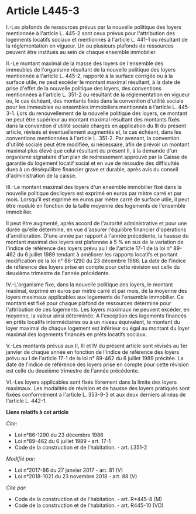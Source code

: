 # Article L445-3

I.-Les plafonds de ressources prévus par la nouvelle politique des loyers mentionnée à l'article L. 445-2 sont ceux prévus
pour l'attribution des logements locatifs sociaux et mentionnés à l'article L. 441-1 ou résultant de la réglementation en
vigueur. Un ou plusieurs plafonds de ressources peuvent être institués au sein de chaque ensemble immobilier.

II.-Le montant maximal de la masse des loyers de l'ensemble des immeubles de l'organisme résultant de la nouvelle politique
des loyers mentionnée à l'article L. 445-2, rapporté à la surface corrigée ou à la surface utile, ne peut excéder le montant
maximal résultant, à la date de prise d'effet de la nouvelle politique des loyers, des conventions mentionnées à l'article L.
351-2 ou résultant de la réglementation en vigueur ou, le cas échéant, des montants fixés dans la convention d'utilité
sociale pour les immeubles ou ensembles immobiliers mentionnés à l'article L. 445-3-1. Lors du renouvellement de la nouvelle
politique des loyers, ce montant ne peut être supérieur au montant maximal résultant des montants fixés dans la convention
d'utilité sociale charges en application du III du présent article, révisés et éventuellement augmentés et, le cas échéant,
dans les conventions mentionnées à l'article L. 351-2. Par avenant, la convention d'utilité sociale peut être modifiée, si
nécessaire, afin de prévoir un montant maximal plus élevé que celui résultant du présent II, à la demande d'un organisme
signataire d'un plan de redressement approuvé par la Caisse de garantie du logement locatif social et en vue de résoudre des
difficultés dues à un déséquilibre financier grave et durable, après avis du conseil d'administration de la caisse.

III.-Le montant maximal des loyers d'un ensemble immobilier fixé dans la nouvelle politique des loyers est exprimé en euros
par mètre carré et par mois. Lorsqu'il est exprimé en euros par mètre carré de surface utile, il peut être modulé en fonction
de la taille moyenne des logements de l'ensemble immobilier.

Il peut être augmenté, après accord de l'autorité administrative et pour une durée qu'elle détermine, en vue d'assurer
l'équilibre financier d'opérations d'amélioration. D'une année par rapport à l'année précédente, la hausse du montant maximal
des loyers est plafonnée à 5 % en sus de la variation de l'indice de référence des loyers prévu au I de l'article 17-1 de la
loi n° 89-462 du 6 juillet 1989 tendant à améliorer les rapports locatifs et portant modification de la loi n° 86-1290 du 23
décembre 1986. La date de l'indice de référence des loyers prise en compte pour cette révision est celle du deuxième
trimestre de l'année précédente.

IV.-L'organisme fixe, dans la nouvelle politique des loyers, le montant maximal, exprimé en euros par mètre carré et par
mois, de la moyenne des loyers maximaux applicables aux logements de l'ensemble immobilier. Ce montant est fixé pour chaque
plafond de ressources déterminé pour l'attribution de ces logements. Les loyers maximaux ne peuvent excéder, en moyenne, la
valeur ainsi déterminée. A l'exception des logements financés en prêts locatifs intermédiaires ou à un niveau équivalent, le
montant du loyer maximal de chaque logement est inférieur ou égal au montant du loyer maximal des logements financés en prêts
locatifs sociaux.

V.-Les montants prévus aux II, III et IV du présent article sont révisés au 1er janvier de chaque année en fonction de
l'indice de référence des loyers prévu au I de l'article 17-1 de la loi n° 89-462 du 6 juillet 1989 précitée. La date de
l'indice de référence des loyers prise en compte pour cette révision est celle du deuxième trimestre de l'année précédente.

VI.-Les loyers applicables sont fixés librement dans la limite des loyers maximaux. Les modalités de révision et de hausse
des loyers pratiqués sont fixées conformément à l'article L. 353-9-3 et aux deux derniers alinéas de l'article L. 442-1.

**Liens relatifs à cet article**

_Cite_:

  - Loi n°86-1290 du 23 décembre 1986
  - Loi n°89-462 du 6 juillet 1989 - art. 17-1
  - Code de la construction et de l'habitation. - art. L351-2

_Modifié par_:

  - Loi n°2017-86 du 27 janvier 2017 - art. 81 (V)
  - Loi n°2018-1021 du 23 novembre 2018 - art. 88 (V)

_Cité par_:

  - Code de la construction et de l'habitation. - art. R*445-8 (M)
  - Code de la construction et de l'habitation. - art. R445-10 (VD)
